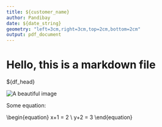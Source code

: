 ```yaml
---
title: ${customer_name}
author: Pandibay
date: ${date_string}
geometry: "left=3cm,right=3cm,top=2cm,bottom=2cm"
output: pdf_document
---
```


# Hello, this is a markdown file

${df_head}

![A beautiful image](images/${image_id}.png)

Some equation:

\begin{equation}
x+1 = 2 \\
y+2 = 3
\end{equation}
